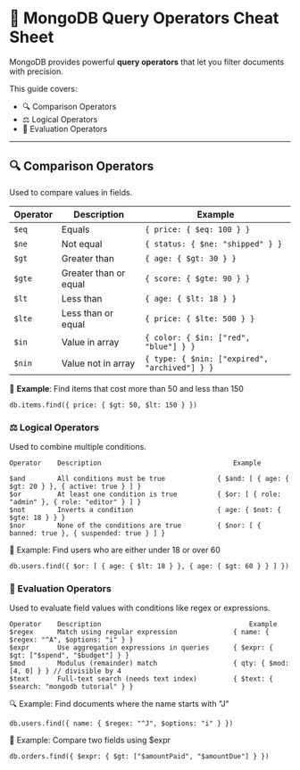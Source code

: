 # 🧠 MongoDB Query Operators Cheat Sheet

MongoDB provides powerful **query operators** that let you filter documents with precision.

This guide covers:

- 🔍 Comparison Operators
- ⚖️ Logical Operators
- 🧪 Evaluation Operators

---

## 🔍 Comparison Operators

Used to compare values in fields.

| Operator | Description | Example |
|----------|-------------|---------|
| `$eq`    | Equals                | `{ price: { $eq: 100 } }` |
| `$ne`    | Not equal             | `{ status: { $ne: "shipped" } }` |
| `$gt`    | Greater than          | `{ age: { $gt: 30 } }` |
| `$gte`   | Greater than or equal | `{ score: { $gte: 90 } }` |
| `$lt`    | Less than             | `{ age: { $lt: 18 } }` |
| `$lte`   | Less than or equal    | `{ price: { $lte: 500 } }` |
| `$in`    | Value in array        | `{ color: { $in: ["red", "blue"] } }` |
| `$nin`   | Value not in array    | `{ type: { $nin: ["expired", "archived"] } }` |

🎯 **Example**: Find items that cost more than 50 and less than 150
```
db.items.find({ price: { $gt: 50, $lt: 150 } })
```

### ⚖️ Logical Operators
Used to combine multiple conditions.

```
Operator	Description	                                Example

$and	    All conditions must be true	            { $and: [ { age: { $gt: 20 } }, { active: true } ] }
$or	        At least one condition is true	        { $or: [ { role: "admin" }, { role: "editor" } ] }
$not	    Inverts a condition	                    { age: { $not: { $gte: 18 } } }
$nor	    None of the conditions are true	        { $nor: [ { banned: true }, { suspended: true } ] }

```

🧩 Example: Find users who are either under 18 or over 60

```
db.users.find({ $or: [ { age: { $lt: 18 } }, { age: { $gt: 60 } } ] })
```

### 🧪 Evaluation Operators
Used to evaluate field values with conditions like regex or expressions.

```
Operator	Description	                                    Example
$regex	    Match using regular expression	            { name: { $regex: "^A", $options: "i" } }
$expr	    Use aggregation expressions in queries	    { $expr: { $gt: ["$spend", "$budget"] } }
$mod	    Modulus (remainder) match	                { qty: { $mod: [4, 0] } } // divisible by 4
$text	    Full-text search (needs text index)	        { $text: { $search: "mongodb tutorial" } }
```
🔍 Example: Find documents where the name starts with "J"

```
db.users.find({ name: { $regex: "^J", $options: "i" } })
```
🧠 Example: Compare two fields using $expr

```
db.orders.find({ $expr: { $gt: ["$amountPaid", "$amountDue"] } })
```